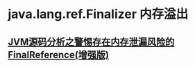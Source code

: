 

# java.lang.ref.Finalizer 内存溢出

## [JVM源码分析之警惕存在内存泄漏风险的FinalReference(增强版)](http://www.10tiao.com/html/677/201612/2650886938/1.html)

